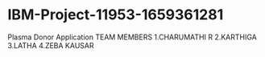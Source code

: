 # IBM-Project-11953-1659361281
Plasma Donor Application
TEAM MEMBERS
1.CHARUMATHI R
2.KARTHIGA 
3.LATHA
4.ZEBA KAUSAR
